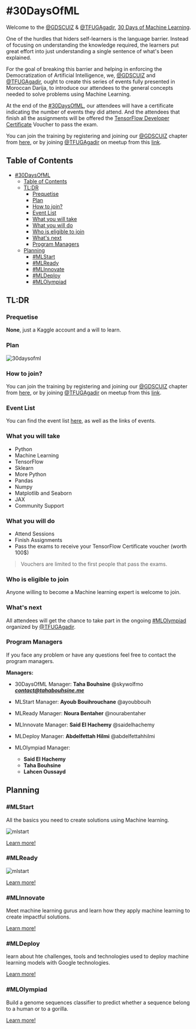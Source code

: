 # #30DaysOfML

Welcome to the [@GDSCUIZ](https://gdsc.community.dev/university-of-ibn-zohr/) & [@TFUGAgadir](https://www.meetup.com/TFUGAgadir), [30 Days of Machine Learning](https://gdscuiz.github.io/30daysofml).

One of the hurdles that hiders self-learners is the language barrier. Instead of focusing on understanding the knowledge required, the learners put great effort into just understanding a single sentence of what's been explained.

For the goal of breaking this barrier and helping in enforcing the Democratization of Artificial Intelligence, we, [@GDSCUIZ](https://gdsc.community.dev/university-of-ibn-zohr/) and [@TFUGAgadir](https://www.meetup.com/TFUGAgadir), ought to create this series of events fully presented in Moroccan Darija, to introduce our attendees to the general concepts needed to solve problems using Machine Learning.

At the end of the [#30DaysOfML](https://gdscuiz.github.io/30daysofml), our attendees will have a certificate indicating the number of events they did attend. And the attendees that finish all the assignments will be offered the [TensorFlow Developer Certificate](https://www.tensorflow.org/certificate) Voucher to pass the exam.

You can join the training by registering and joining our [@GDSCUIZ](https://gdsc.community.dev/university-of-ibn-zohr/) chapter from [here](https://gdsc.community.dev/university-of-ibn-zohr/), or by joining [@TFUGAgadir](https://www.meetup.com/TFUGAgadir) on meetup from this [link](https://www.meetup.com/TFUGAgadir).

## Table of Contents
- [#30DaysOfML](#30daysofml)
  - [Table of Contents](#table-of-contents)
  - [TL:DR](#tldr)
    - [Prequetise](#prequetise)
    - [Plan](#plan)
    - [How to join?](#how-to-join)
    - [Event List](#event-list)
    - [What you will take](#what-you-will-take)
    - [What you will do](#what-you-will-do)
    - [Who is eligible to join](#who-is-eligible-to-join)
    - [What's next](#whats-next)
    - [Program Managers](#program-managers)
  - [Planning](#planning)
    - [#MLStart](#mlstart)
    - [#MLReady](#mlready)
    - [#MLInnovate](#mlinnovate)
    - [#MLDeploy](#mldeploy)
    - [#MLOlympiad](#mlolympiad)


## TL:DR

### Prequetise

**None**, just a Kaggle account and a will to learn.

### Plan

![30daysofml](out/30DaysOFML_Sol_chal.png)

### How to join?

You can join the training by registering and joining our [@GDSCUIZ](https://gdsc.community.dev/university-of-ibn-zohr/) chapter from [here](https://gdsc.community.dev/university-of-ibn-zohr/), or by joining [@TFUGAgadir](https://www.meetup.com/TFUGAgadir) on meetup from this [link](https://www.meetup.com/TFUGAgadir).

### Event List

You can find the event list [here](https://gdscuiz.github.io/30daysofml/events_list/), as well as the links of events.

### What you will take

- Python
- Machine Learning
- TensorFlow
- Sklearn
- More Python
 - Pandas
 - Numpy
 - Matplotlib and Seaborn
 - JAX
- Community Support

### What you will do
- Attend Sessions
- Finish Assignments
- Pass the exams to receive your TensorFlow Certificate voucher (worth 100$) 

> Vouchers are limited to the first people that pass the exams.

### Who is eligible to join
Anyone willing to become a Machine learning expert is welcome to join.

### What's next

All attendees will get the chance to take part in the ongoing [#MLOlympiad](https://www.kaggle.com/c/ml-olympiad-gdscuiz-and-tfugagadir) organized by [@TFUGAgadir](https://www.meetup.com/TFUGAgadir).

### Program Managers

If you face any problem or have any questions feel free to contact the program managers.

**Managers:**

- 30DaysOfML Manager: **Taha Bouhsine**  @skywolfmo ***contact@tahabouhsine.me***

- MLStart Manager: **Ayoub Bouihrouchane** @ayoubbouih


- MLReady Manager: **Noura Bentaher** @nourabentaher

- MLInnovate Manager: **Said El Hachemy** @saidelhachemy

- MLDeploy Manager: **Abdelfettah Hilmi** @abdelfettahhilmi

- MLOlympiad Manager: 
    - **Said El Hachemy**
    - **Taha Bouhsine**
    - **Lahcen Oussayd**

## Planning

### #MLStart
All the basics you need to create solutions using Machine learning.

![mlstart](out/puml/mlstart/MLStart.svg)

[Learn more!](http://gdscuiz.github.io/30daysofml/events/mlstart/)


### #MLReady

![mlstart](out/puml/mlready_roadmap/MLReady.svg)

[Learn more!](http://gdscuiz.github.io/30daysofml/events/mlready/)

### #MLInnovate

Meet machine learning gurus and learn how they apply machine learning to create impactful solutions.

[Learn more!](http://gdscuiz.github.io/30daysofml/events/mlready/)

### #MLDeploy
learn about hte challenges, tools and technologies used to deploy machine learning models with Google technologies.

[Learn more!](http://gdscuiz.github.io/30daysofml/events/mlready/)

### #MLOlympiad

Build a genome sequences classifier to predict whether a sequence belong to a human or to a gorilla.

[Learn more!](https://www.kaggle.com/c/ml-olympiad-gdscuiz-and-tfugagadir)
